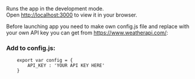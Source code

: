 Runs the app in the development mode.\
Open [http://localhost:3000](http://localhost:3000) to view it in your browser.

Before launching app you need to make own config.js file and replace with your own API key you can get from https://www.weatherapi.com/:
###    Add to config.js: 
        export var config = {
            API_KEY : 'YOUR API KEY HERE'
        }

